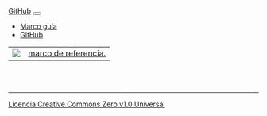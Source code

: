<!DOCTYPE html>
<html lang="en">
    <head>
        <title>Bootstrap Example</title>
        <meta charset="utf-8">
        <meta name="viewport" content="width=device-width, initial-scale=1">
        <link rel="stylesheet" href="https://maxcdn.bootstrapcdn.com/bootstrap/4.4.1/css/bootstrap.min.css">
        <script src="https://ajax.googleapis.com/ajax/libs/jquery/3.4.1/jquery.min.js"></script>
        <script src="https://cdnjs.cloudflare.com/ajax/libs/popper.js/1.16.0/umd/popper.min.js"></script>
        <script src="https://maxcdn.bootstrapcdn.com/bootstrap/4.4.1/js/bootstrap.min.js"></script>
    </head>
    <body>
        <nav class="navbar navbar-expand-md bg-dark navbar-dark">
            <a class="navbar-brand" href="#">GitHub</a>
            <button class="navbar-toggler" type="button" data-toggle="collapse" data-target="#collapsibleNavbar">
                <span class="navbar-toggler-icon"></span>
            </button>
            <div class="collapse navbar-collapse" id="collapsibleNavbar">
                <ul class="navbar-nav">
                    <li class="nav-item">
                        <a class="nav-link" href="https://oscargonzalez1987.github.io/practica_inicial/">
                            Marco guía
                        </a>
                    </li>
                    <li class="nav-item">
                        <a class="nav-link" href="https://github.com/OscarGonzalez1987">
                            GitHub
                        </a>
                    </li>   
                </ul>
            </div>  
        </nav>
        <table>
            <tr>
                <td>
                    <a href="https://oscargonzalez1987.github.io/practica_inicial">            
                        <img src="https://git-scm.com/images/logo@2x.png"/>
                    </a>
                </td>
                <td>
                    <a href="https://oscargonzalez1987.github.io/practica_inicial">            
                        marco de referencia.                        
                    </a>
                </td>
            </tr>            
        </table>
        <br/><br/><hr/>
        <a href="https://github.com/OscarGonzalez1987/practica_inicial/blob/master/LICENSE.md">
            Licencia Creative Commons Zero v1.0 Universal
        </a>
        <br>
    </body>
</html>
